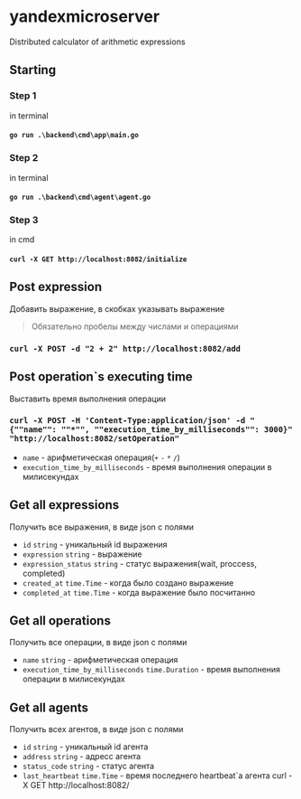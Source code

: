 # yandexmicroserver
Distributed calculator of arithmetic expressions

## Starting

### Step 1 
in terminal 
#### `go run .\backend\cmd\app\main.go` 

### Step 2
in terminal
#### `go run .\backend\cmd\agent\agent.go` 

### Step 3
in cmd
#### `curl -X GET http://localhost:8082/initialize`

## Post expression
Добавить выражение, в скобках указывать выражение
> Обязательно пробелы между числами и операциями  

### `curl -X POST -d "2 + 2" http://localhost:8082/add` 

## Post operation`s executing time 
Выставить время выполнения операции

### `curl -X POST -H 'Content-Type:application/json' -d "{""name"": ""*"", ""execution_time_by_milliseconds"": 3000}" "http://localhost:8082/setOperation" `

- `name` - арифметическая операция(`+` `-` `*` `/`)
- `execution_time_by_milliseconds` - время выполнения операции в милисекундах
 
## Get all expressions
Получить все выражения, в виде json с полями 
- `id` `string` - уникальный id выражения
- `expression` `string` - выражение
- `expression_status` `string` - статус выражения(wait, proccess, completed)
- `created_at` `time.Time` - когда было создано выражение
- `completed_at` `time.Time` - когда выражение было посчитанно

## Get all operations
Получить все операции, в виде json c полями
- `name` `string` - арифметическая операция
- `execution_time_by_milliseconds` `time.Duration` - время выполнения операции в милисекундах

## Get all agents
Получить всех агентов, в виде json c полями
- `id` `string` - уникальный id агента
- `address` `string` - адресс агента
- `status_code` `string` - статус агента
- `last_heartbeat` `time.Time` - время последнего heartbeat`a агента
curl -X GET http://localhost:8082/